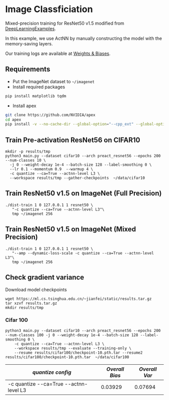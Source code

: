 # Image Classficiation
Mixed-precision training for ResNet50 v1.5 modified from [DeepLearningExamples](https://github.com/NVIDIA/DeepLearningExamples/tree/master/PyTorch/Classification/ConvNets).

In this example, we use ActNN by manually constructing the model with the memory-saving layers.

Our training logs are available at [Weights & Biases](https://wandb.ai/actnn/projects).

## Requirements
- Put the ImageNet dataset to `~/imagenet`
- Install required packages
```bash
pip install matplotlib tqdm
```
- Install apex
```bash
git clone https://github.com/NVIDIA/apex
cd apex
pip install -v --no-cache-dir --global-option="--cpp_ext" --global-option="--cuda_ext" ./
```

## Train Pre-activation ResNet56 on CIFAR10
```
mkdir -p results/tmp
python3 main.py --dataset cifar10 --arch preact_resnet56 --epochs 200 --num-classes 10 \
  -j 0 --weight-decay 1e-4 --batch-size 128 --label-smoothing 0 \
  --lr 0.1 --momentum 0.9  --warmup 4 \
  -c quantize --ca=True --actnn-level L3 \
  --workspace results/tmp --gather-checkpoints  ~/data/cifar10
```

## Train ResNet50 v1.5 on ImageNet (Full Precision)
```
./dist-train 1 0 127.0.0.1 1 resnet50 \
   "-c quantize --ca=True --actnn-level L3"\
   tmp ~/imagenet 256
```

## Train ResNet50 v1.5 on ImageNet (Mixed Precision)
```
./dist-train 1 0 127.0.0.1 1 resnet50 \
   "--amp --dynamic-loss-scale -c quantize --ca=True --actnn-level L3"\
   tmp ~/imagenet 256
```

## Check gradient variance 
Download model checkpoints
```
wget https://ml.cs.tsinghua.edu.cn/~jianfei/static/results.tar.gz
tar xzvf results.tar.gz
mkdir results/tmp
```

### Cifar 100
```
python3 main.py --dataset cifar10 --arch preact_resnet56 --epochs 200 --num-classes 100 -j 0 --weight-decay 1e-4 --batch-size 128 --label-smoothing 0 \
    -c quantize --ca=True --actnn-level L3 \
    --workspace results/tmp --evaluate --training-only \
    --resume results/cifar100/checkpoint-10.pth.tar --resume2 results/cifar100/checkpoint-10.pth.tar  ~/data/cifar100
```

| *quantize config* | *Overall Bias* | *Overall Var* | 
| -------- | ---------- | ---- |
| -c quantize --ca=True --actnn-level L3 | 0.03929 | 0.07694 | 
